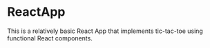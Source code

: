 # ReactApp
This is a relatively basic React App that implements tic-tac-toe using functional React components.
